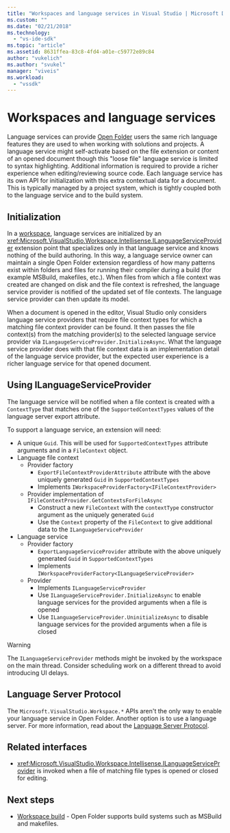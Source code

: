 ```yaml
---
title: "Workspaces and language services in Visual Studio | Microsoft Docs"
ms.custom: ""
ms.date: "02/21/2018"
ms.technology:
  - "vs-ide-sdk"
ms.topic: "article"
ms.assetid: 8631ffea-83c8-4fd4-a01e-c59772e89c84
author: "vukelich"
ms.author: "svukel"
manager: "viveis"
ms.workload:
  - "vssdk"
---
```

# Workspaces and language services

Language services can provide [Open Folder](../ide/develop-code-in-visual-studio-without-projects-or-solutions.md) users the same rich language features they are used to when working with solutions and projects. A language service might self-activate based on the file extension or content of an opened document though this "loose file" language service is limited to syntax highlighting. Additional information is required to provide a richer experience when editing/reviewing source code. Each language service has its own API for initialization with this extra contextual data for a document. This is typically managed by a project system, which is tightly coupled both to the language service and to the build system.

## Initialization

In a [workspace](workspaces.md), language services are initialized by an <xref:Microsoft.VisualStudio.Workspace.Intellisense.ILanguageServiceProvider> extension point that specializes only in that language service and knows nothing of the build authoring. In this way, a language service owner can maintain a single Open Folder extension regardless of how many patterns exist within folders and files for running their compiler during a build (for example MSBuild, makefiles, etc.). When files from which a file context was created are changed on disk and the file context is refreshed, the language service provider is notified of the updated set of file contexts. The language service provider can then update its model.

When a document is opened in the editor, Visual Studio only considers language service providers that require file context types for which a matching file context provider can be found. It then passes the file context(s) from the matching provider(s) to the selected language service provider via `ILangaugeServiceProvider.InitializeAsync`. What the language service provider does with that file context data is an implementation detail of the language service provider, but the expected user experience is a richer language service for that opened document.

## Using ILanguageServiceProvider

The language service will be notified when a file context is created with a `ContextType` that matches one of the `SupportedContextTypes` values of the language server export attribute.

To support a language service, an extension will need:

- A unique `Guid`. This will be used for `SupportedContextTypes` attribute arguments and in a `FileContext` object.
- Language file context
  - Provider factory
    - `ExportFileContextProviderAttribute` attribute with the above uniquely generated `Guid` in `SupportedContextTypes`
    - Implements `IWorkspaceProviderFactory<IFileContextProvider>`
  - Provider implementation of `IFileContextProvider.GetContextsForFileAsync`
    - Construct a new `FileContext` with the `contextType` constructor argument as the uniquely generated `Guid`
    - Use the `Context` property of the `FileContext` to give additional data to the `ILanguageServiceProvider`
- Language service
  - Provider factory
    - `ExportLanguageServiceProvider` attribute with the above uniquely generated `Guid` in `SupportedContextTypes`
    - Implements `IWorkspaceProviderFactory<ILanguageServiceProvider>`
  - Provider
    - Implements `ILanguageServiceProvider`
    - Use `ILanguageServiceProvider.InitializeAsync` to enable language services for the provided arguments when a file is opened
    - Use `ILanguageServiceProvider.UninitializeAsync` to disable language services for the provided arguments when a file is closed

>[!WARNING]
>The `ILanguageServiceProvider` methods might be invoked by the workspace on the main thread. Consider scheduling work on a different thread to avoid introducing UI delays.

## Language Server Protocol

The `Microsoft.VisualStudio.Workspace.*` APIs aren't the only way to enable your language service in Open Folder. Another option is to use a language server. For more information, read about the [Language Server Protocol](language-server-protocol.md).

## Related interfaces

- <xref:Microsoft.VisualStudio.Workspace.Intellisense.ILanguageServiceProvider> is invoked when a file of matching file types is opened or closed for editing.

## Next steps

* [Workspace build](workspace-build.md) - Open Folder supports build systems such as MSBuild and makefiles. 